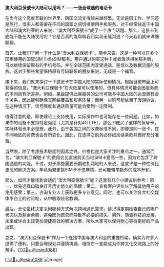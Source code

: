 **澳大利亞保號卡大陆可以用吗？——一张全球通的电话卡**

在当今这个高度互联的世界里，跨国交流变得越来越频繁。无论是因工作、学习还是旅行，很多人都需要在不同的国家之间切换使用手机服务。对于经常往返于中国大陆和澳大利亚的人来说，“澳大利亞保號卡”成了一个热门话题。那么，这张卡到底能不能在大陆使用呢？它是否真的能帮助我们实现无缝沟通？今天我们就来详细聊聊。

首先，让我们了解一下什么是“澳大利亞保號卡”。简单来说，这是一种可以在多个国家使用的国际SIM卡或eSIM服务。用户通过购买这种卡或者激活相关服务后，可以继续保留原有的手机号码，并在全球范围内享受通话、短信以及数据流量的服务。这对于那些希望保持原有号码联系的朋友来说，无疑是一个福音。

接下来，我们就来探讨一下这张卡在中国大陆的实际使用情况。根据目前市面上可获得的信息，“澳大利亞保號卡”在大陆是可以使用的，但具体情况可能会因服务商的不同而有所差异。例如，某些提供此类服务的公司可能与中国大陆的运营商有合作关系，因此能够确保其网络覆盖和服务质量；而另一些则可能依赖于漫游协议，在这种情况下，信号强度和通话质量可能会受到一定限制。

值得注意的是，即使理论上支持使用，实际操作中也可能存在一些问题。比如，如果你的设备不支持特定频段（尤其是针对4G LTE），那么即便买了这样的保号卡，实际体验也未必理想。此外，由于各国之间的收费标准不同，即便是同一张卡，在不同地区的资费也会有所变化。因此，在选择之前务必仔细阅读条款并做好充分准备。

当然啦，除了考虑技术层面的因素之外，价格也是大家关注的重点之一。通常而言，“澳大利亞保號卡”的费用会比直接购买当地SIM卡要高一些，因为它包含了跨国通信的功能。不过，对于那些需要长期驻扎两地的人来说，这或许是一种性价比更高的解决方案。毕竟频繁更换SIM卡不仅麻烦，还可能带来额外的成本开销。

那么，如何才能找到合适的“澳大利亞保號卡”呢？这里有几个小建议供参考：第一，优先选择口碑良好且历史悠久的品牌；第二，查看客户评价以了解其他用户的使用感受；第三，咨询专业人士获取更多专业意见。同时，也可以关注各大社交媒体平台上的讨论帖，从中吸取经验教训。

最后，无论最终决定采用哪种方式解决跨境通讯需求，请记得定期检查自己的账户状态以及剩余余额，避免因为疏忽而导致不必要的损失。另外，随着科技的发展，未来或许会出现更加便捷高效的解决方案，所以大家可以保持耐心等待更好的产品出现。

总之，“澳大利亞保號卡”作为一个连接中国与澳大利亚的重要桥梁，确实为许多人提供了便利。只要合理规划并谨慎挑选，相信它一定能成为你跨文化交流路上的好帮手。[[TG💪+ @esim1088](https://t.me/s/esim1088)]

[[TG💪+ @esim1088](https://t.me/s/esim1088) ![Image](https://i.postimg.cc/4NQfJmqS/Snipaste-2025-05-13-00-14-12.png)]